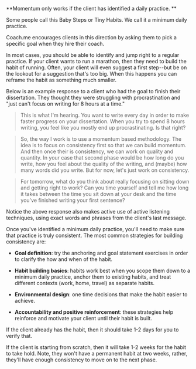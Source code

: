 **Momentum only works if the client has identified a daily practice. **

Some people call this Baby Steps or Tiny Habits. We call it a minimum daily practice.

Coach.me encourages clients in this direction by asking them to pick a specific goal when they hire their coach.

In most cases, you should be able to identify and jump right to a regular practice. If your client wants to run a marathon, then they need to build the habit of running. Often, your client will even suggest a first step--but be on the lookout for a suggestion that's too big. When this happens you can reframe the habit as something much smaller. 

Below is an example response to a client who had the goal to finish their dissertation. They thought they were struggling with procrastination and "just can't focus on writing for 8 hours at a time."  

>This is what I'm hearing. You want to write every day in order to make faster progress on your dissertation. When you try to spend 8 hours writing, you feel like you mostly end up procrastinating. Is that right?

>So, the way I work is to use a momentum based methodology. The idea is to focus on consistency first so that we can build momentum. And then once their is consistency, we can work on quality and quantity. In your case that second phase would be how long do you write, how you feel about the quality of the writing, and (maybe) how many words did you write. But for now, let's just work on consistency.

>For tomorrow, what do you think about really focusing on sitting down and getting right to work? Can you time yourself and tell me how long it takes between the time you sit down at your desk and the time you've finished writing your first sentence?

Notice the above response also makes active use of active listening techniques, using exact words and phrases from the client's last message.

Once you've identified a minimum daily practice, you'll need to make sure that practice is truly consistent. The most common strategies for building consistency are:

* **Goal definition**: try the anchoring and goal statement exercises in order to clarify the how and when of the habit.

* **Habit building basics**: habits work best when you scope them down to a minimum daily practice, anchor them to existing habits, and treat different contexts (work, home, travel) as separate habits. 

* **Environmental design**: one time decisions that make the habit easier to achieve.

* **Accountability and positive reinforcement**: these strategies help reinforce and motivate your client until their habit is built.

If the client already has the habit, then it should take 1-2 days for you to verify that. 

If the client is starting from scratch, then it will take 1-2 weeks for the habit to take hold. Note, they won't have a permanent habit at two weeks, rather, they'll have enough consistency to move on to the next phase.